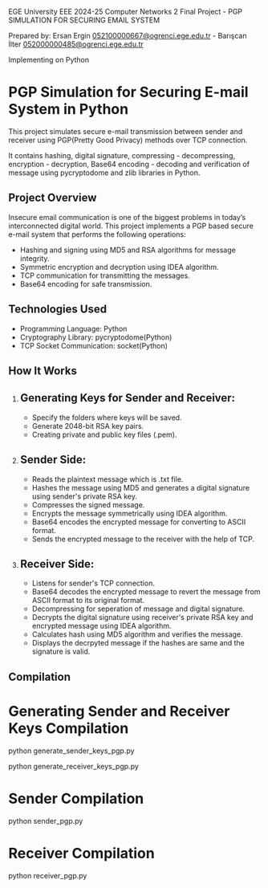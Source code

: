 EGE University EEE 2024-25 Computer Networks 2 Final Project - PGP SIMULATION FOR SECURING EMAIL SYSTEM

Prepared by: Ersan Ergin 052100000667@ogrenci.ege.edu.tr - Barışcan İlter 052000000485@ogrenci.ege.edu.tr

Implementing on Python
# PGP Simulation for Securing E-mail System in Python
This project simulates secure e-mail transmission between sender and receiver using PGP(Pretty Good Privacy) methods over TCP connection.

It contains hashing, digital signature, compressing - decompressing, encryption - decryption, Base64 encoding - decoding and verification of message using pycryptodome and zlib libraries in Python.
## Project Overview
Insecure email communication is one of the biggest problems in today’s interconnected digital world. This project implements a PGP based secure e-mail system that performs the following operations:
- Hashing and signing using MD5 and RSA algorithms for message integrity.
- Symmetric encryption and decryption using IDEA algorithm.
- TCP communication for transmitting the messages.
- Base64 encoding for safe transmission.
## Technologies Used
- Programming Language: Python
- Cryptography Library: pycryptodome(Python)
- TCP Socket Communication: socket(Python)
## How It Works
1. ## Generating Keys for Sender and Receiver:
   - Specify the folders where keys will be saved.
   - Generate 2048-bit RSA key pairs.
   - Creating private and public key files (.pem).
2. ## Sender Side:
   - Reads the plaintext message which is .txt file.
   - Hashes the message using MD5 and generates a digital signature using sender's private RSA key.
   - Compresses the signed message.
   - Encrypts the message symmetrically using IDEA algorithm.
   - Base64 encodes the encrypted message for converting to ASCII format.
   - Sends the encrypted message to the receiver with the help of TCP.
3. ## Receiver Side:
   - Listens for sender's TCP connection.
   - Base64 decodes the encrypted message to revert the message from ASCII format to its original format.
   - Decompressing for seperation of message and digital signature.
   - Decrypts the digital signature using receiver's private RSA key and encrypted message using IDEA algorithm.
   - Calculates hash using MD5 algorithm and verifies the message.
   - Displays the decrpyted message if the hashes are same and the signature is valid.
## Compilation
# Generating Sender and Receiver Keys Compilation
python generate_sender_keys_pgp.py

python generate_receiver_keys_pgp.py
# Sender Compilation
python sender_pgp.py
# Receiver Compilation
python receiver_pgp.py
